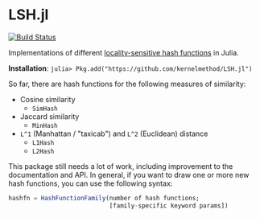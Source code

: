 # LSH.jl

[![Build Status](https://travis-ci.com/kernelmethod/LSH.jl.svg?branch=master)](https://travis-ci.com/kernelmethod/LSH.jl)

Implementations of different [locality-sensitive hash functions](https://en.wikipedia.org/wiki/Locality-sensitive_hashing) in Julia.

**Installation**: `julia> Pkg.add("https://github.com/kernelmethod/LSH.jl")`

So far, there are hash functions for the following measures of similarity:

- Cosine similarity
  - `SimHash`
- Jaccard similarity
  - `MinHash`
- `L^1` (Manhattan / "taxicab") and `L^2` (Euclidean) distance
  - `L1Hash`
  - `L2Hash`

This package still needs a lot of work, including improvement to the documentation and API. In general, if you want to draw one or more new hash functions, you can use the following syntax:

```julia
hashfn = HashFunctionFamily(number of hash functions;
                            [family-specific keyword params])
```
